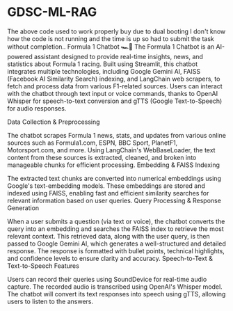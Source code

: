 # GDSC-ML-RAG
The above code used to work properly buy due to dual booting I don't know how the code is not running and the time is up so had to submit the task without completion.. 
Formula 1 Chatbot 🏎️🏁
The Formula 1 Chatbot is an AI-powered assistant designed to provide real-time insights, news, and statistics about Formula 1 racing. Built using Streamlit, this chatbot integrates multiple technologies, including Google Gemini AI, FAISS (Facebook AI Similarity Search) indexing, and LangChain web scrapers, to fetch and process data from various F1-related sources. Users can interact with the chatbot through text input or voice commands, thanks to OpenAI Whisper for speech-to-text conversion and gTTS (Google Text-to-Speech) for audio responses.

Data Collection & Preprocessing

The chatbot scrapes Formula 1 news, stats, and updates from various online sources such as Formula1.com, ESPN, BBC Sport, PlanetF1, Motorsport.com, and more.
Using LangChain's WebBaseLoader, the text content from these sources is extracted, cleaned, and broken into manageable chunks for efficient processing.
Embedding & FAISS Indexing

The extracted text chunks are converted into numerical embeddings using Google's text-embedding models.
These embeddings are stored and indexed using FAISS, enabling fast and efficient similarity searches for relevant information based on user queries.
Query Processing & Response Generation

When a user submits a question (via text or voice), the chatbot converts the query into an embedding and searches the FAISS index to retrieve the most relevant context.
This retrieved data, along with the user query, is then passed to Google Gemini AI, which generates a well-structured and detailed response.
The response is formatted with bullet points, technical highlights, and confidence levels to ensure clarity and accuracy.
Speech-to-Text & Text-to-Speech Features

Users can record their queries using SoundDevice for real-time audio capture.
The recorded audio is transcribed using OpenAI's Whisper model.
The chatbot will convert its text responses into speech using gTTS, allowing users to listen to the answers.
